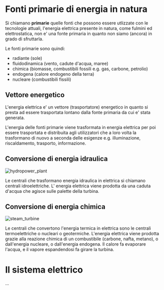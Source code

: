 # Fonti primarie di energia in natura  

Si chiamano **primarie** quelle fonti che possono essere utlizzate con le tecnologie attuali, l'energia elettrica presente in natura, come fulmini ed elettrostatica, non e' una fonte primaria in quanto non siamo (ancora) in grado di sfruttarla.  

Le fonti primarie sono quindi:  

* radiante (sole)
* fluidodinamica (vento, cadute d'acqua, maree)
* chimica (biomasse, combustibili fossili e.g. gas, carbone, petrolio)
* endogena (calore endogeno della terra)
* nucleare (combustibili fissili)

## Vettore energetico  

L'energia elettrica e' un vettore (trasportatore) energetico in quanto si presta ad essere trasportata lontano dalla fonte primaria da cui e' stata generata.  

L'energia delle fonti primarie viene trasformata in energia elettrica per poi essere trasportata e distribuita agli utilizzatori che a loro volta la trasformano di nuovo a seconda delle esigenze e.g. illuminazione, riscaldamento, trasporto, informazione.  


## Conversione di energia idraulica  

![hydropower_plant](https://user-images.githubusercontent.com/7195133/213859722-ef894cf7-dcf4-4c45-940b-3ed3413edd4c.jpg)  

Le centrali che trasformano energia idraulica in elettrica si chiamano centrali idroelettriche. L' energia elettrica viene prodotta da una caduta d'acqua che agisce sulle palette della turbina.  


## Conversione di energia chimica  

![steam_turbine](https://user-images.githubusercontent.com/7195133/213860052-b3e43acc-f911-4215-a0dd-81d9ff53293e.jpg)  

Le centrali che convertono l'energia termica in elettrica sono le centrali termoelettriche o nucleari o
geotermiche. L'energia elettrica viene prodotta grazie alla reazione chimica di un combustibile (carbone, nafta, metano), o dall'energia nucleare, o dall'energia endogena. Il calore fa evaporare l'acqua, e il vapore espandendosi fa girare la turbina.  

# Il sistema elettrico  

...


